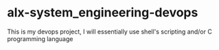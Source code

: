 # alx-system_engineering-devops
This is my devops project, I will essentially use shell's scripting and/or C programming language
